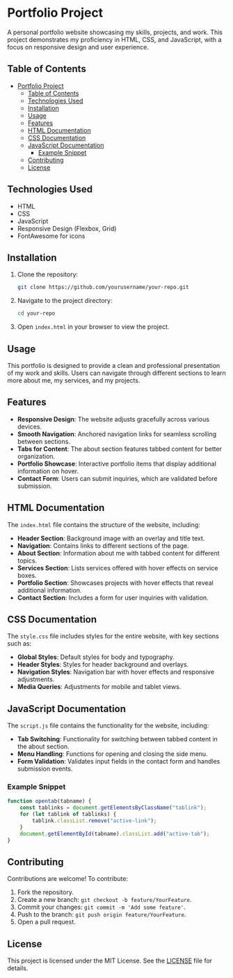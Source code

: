 # Portfolio Project

A personal portfolio website showcasing my skills, projects, and work. This project demonstrates my proficiency in HTML, CSS, and JavaScript, with a focus on responsive design and user experience.

## Table of Contents

- [Portfolio Project](#portfolio-project)
  - [Table of Contents](#table-of-contents)
  - [Technologies Used](#technologies-used)
  - [Installation](#installation)
  - [Usage](#usage)
  - [Features](#features)
  - [HTML Documentation](#html-documentation)
  - [CSS Documentation](#css-documentation)
  - [JavaScript Documentation](#javascript-documentation)
    - [Example Snippet](#example-snippet)
  - [Contributing](#contributing)
  - [License](#license)

## Technologies Used

- HTML
- CSS
- JavaScript
- Responsive Design (Flexbox, Grid)
- FontAwesome for icons

## Installation

1. Clone the repository:
   ```bash
   git clone https://github.com/yourusername/your-repo.git
   ```
2. Navigate to the project directory:
   ```bash
   cd your-repo
   ```
3. Open `index.html` in your browser to view the project.

## Usage

This portfolio is designed to provide a clean and professional presentation of my work and skills. Users can navigate through different sections to learn more about me, my services, and my projects.


## Features

- **Responsive Design**: The website adjusts gracefully across various devices.
- **Smooth Navigation**: Anchored navigation links for seamless scrolling between sections.
- **Tabs for Content**: The about section features tabbed content for better organization.
- **Portfolio Showcase**: Interactive portfolio items that display additional information on hover.
- **Contact Form**: Users can submit inquiries, which are validated before submission.

## HTML Documentation

The `index.html` file contains the structure of the website, including:

- **Header Section**: Background image with an overlay and title text.
- **Navigation**: Contains links to different sections of the page.
- **About Section**: Information about me with tabbed content for different topics.
- **Services Section**: Lists services offered with hover effects on service boxes.
- **Portfolio Section**: Showcases projects with hover effects that reveal additional information.
- **Contact Section**: Includes a form for user inquiries with validation.


## CSS Documentation

The `style.css` file includes styles for the entire website, with key sections such as:

- **Global Styles**: Default styles for body and typography.
- **Header Styles**: Styles for header background and overlays.
- **Navigation Styles**: Navigation bar with hover effects and responsive adjustments.
- **Media Queries**: Adjustments for mobile and tablet views.


## JavaScript Documentation

The `script.js` file contains the functionality for the website, including:

- **Tab Switching**: Functionality for switching between tabbed content in the about section.
- **Menu Handling**: Functions for opening and closing the side menu.
- **Form Validation**: Validates input fields in the contact form and handles submission events.

### Example Snippet
```javascript
function opentab(tabname) {
    const tablinks = document.getElementsByClassName("tablink");
    for (let tablink of tablinks) {
        tablink.classList.remove("active-link");
    }
    document.getElementById(tabname).classList.add("active-tab");
}
```

## Contributing

Contributions are welcome! To contribute:

1. Fork the repository.
2. Create a new branch: `git checkout -b feature/YourFeature`.
3. Commit your changes: `git commit -m 'Add some feature'`.
4. Push to the branch: `git push origin feature/YourFeature`.
5. Open a pull request.

## License

This project is licensed under the MIT License. See the [LICENSE](LICENSE) file for details.



